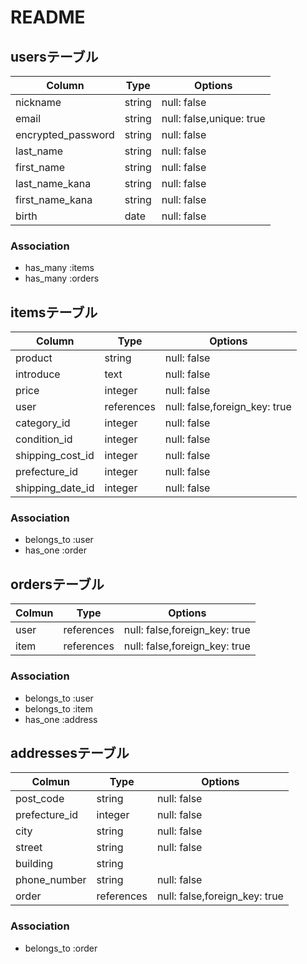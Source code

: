 # README

## usersテーブル

|Column            |Type  |Options                 |
|------------------|------|------------------------|
|nickname          |string|null: false             |
|email             |string|null: false,unique: true|
|encrypted_password|string|null: false             |
|last_name         |string|null: false             |
|first_name        |string|null: false             | 
|last_name_kana    |string|null: false             |
|first_name_kana   |string|null: false             |
|birth             |date  |null: false             |

### Association
- has_many :items
- has_many :orders


## itemsテーブル

|Column           |Type       |Options                      |
|-----------------|-----------|-----------------------------|
|product          |string     |null: false                  |
|introduce        |text       |null: false                  |
|price            |integer    |null: false                  |
|user             |references |null: false,foreign_key: true|
|category_id      |integer    |null: false                  |
|condition_id     |integer    |null: false                  |
|shipping_cost_id |integer    |null: false                  |
|prefecture_id    |integer    |null: false                  |
|shipping_date_id |integer    |null: false                  |


### Association
- belongs_to :user
- has_one :order


## ordersテーブル

|Colmun    |Type      |Options                      |
|----------|----------|-----------------------------|
|user      |references|null: false,foreign_key: true|
|item      |references|null: false,foreign_key: true|

### Association
- belongs_to :user
- belongs_to :item
- has_one :address


## addressesテーブル

|Colmun       |Type      |Options                      |
|-------------|----------|-----------------------------|
|post_code    |string    |null: false                  |
|prefecture_id|integer   |null: false                  |
|city         |string    |null: false                  |
|street       |string    |null: false                  |
|building     |string    |                             |
|phone_number |string    |null: false                  |
|order        |references|null: false,foreign_key: true|


### Association
- belongs_to :order